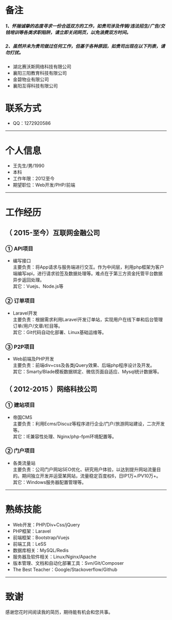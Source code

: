 # 备注

##### 1、怀揣诚挚的态度寻求一份合适双方的工作，如贵司涉及传销/违法招生/广告/交钱培训等各类求职陷阱，请立即关闭网页，以免浪费双方时间。

##### 2、虽然并未为贵司做过任何工作，但基于各种原因，如贵司出现在以下列表，请勿打扰。
- 湖北赛沃斯网络科技有限公司
- 襄阳三阳教育科技有限公司
- 金碧物业有限公司
- 襄阳互得科技有限公司


# 联系方式

- QQ：1272920586
---

# 个人信息

 - 王先生/男/1990 
 - 本科 
 - 工作年限：2012至今
 - 期望职位：Web开发/PHP/前端

---

# 工作经历

## （ 2015-至今）互联网金融公司 

### ① API项目 

- 编写接口   
主要负责：将App请求与服务端进行交互。作为中间层，利用php框架为客户端编写api，进行请求验签及数据处理等。难点在于第三方资金托管平台数据异步返回处理。  
其它：Vuejs、Node.js等

### ② 订单项目

- Laravel开发  
主要负责：根据需求利用Laravel开发订单站，实现用户在线下单和后台管理订单/用户/文章/栏目等。  
其它：Git代码自动化部署、Linux基础运维等。

### ③ P2P项目

- Web前端及PHP开发  
主要负责：前端div+css及各类jQuery效果、后端php程序设计及开发。  
其它：Smarty/Blade模板数据绑定、微信页面自适应、Mysql统计数据等。

 
## （ 2012-2015 ）网络科技公司 

### ① 建站项目 

- 帝国CMS  
主要负责：利用Ecms/Discuz等程序进行企业/门户/旅游网站建设，二次开发等。  
其它：IE兼容性处理、Nginx/php-fpm环境配置等。

### ② 门户项目 

- 各类流量站  
主要负责：公司门户网站SEO优化、研究用户体验，以达到提升网站流量目的。期间独立开发并运营某网站，流量稳定百度权6，日IP1万+/PV10万+。   
其它：Windows服务器配置管理等。

---

# 熟练技能

- Web开发：PHP/Div+Css/jQuery
- PHP框架：Laravel
- 前端框架：Bootstrap/Vuejs
- 前端工具：LeSS
- 数据库相关：MySQL/Redis
- 服务器及软件相关：Linux/Nginx/Apache
- 版本管理、文档和自动化部署工具：Svn/Git/Composer
- The Best Teacher：Google/Stackoverflow/Github

---

# 致谢
感谢您花时间阅读我的简历，期待能有机会和您共事。
